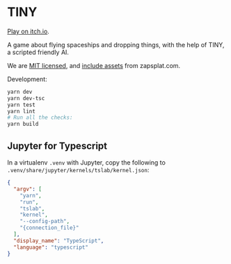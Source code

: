# TINY

[Play on itch.io](https://douglasorr.itch.io/tiny).

A game about flying spaceships and dropping things, with the help of TINY, a scripted friendly AI.

We are [MIT licensed](LICENSE), and [include assets](attribution.md) from zapsplat.com.

Development:

```bash
yarn dev
yarn dev-tsc
yarn test
yarn lint
# Run all the checks:
yarn build
```

## Jupyter for Typescript

In a virtualenv `.venv` with Jupyter, copy the following to `.venv/share/jupyter/kernels/tslab/kernel.json`:

```json
{
  "argv": [
    "yarn",
    "run",
    "tslab",
    "kernel",
    "--config-path",
    "{connection_file}"
  ],
  "display_name": "TypeScript",
  "language": "typescript"
}
```
